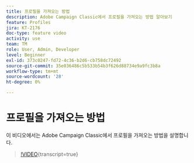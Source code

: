 ```yaml
---
title: 프로필을 가져오는 방법
description: Adobe Campaign Classic에서 프로필을 가져오는 방법 알아보기
feature: Profiles
jira: KT-2176
doc-type: feature video
activity: use
team: TM
role: User, Admin, Developer
level: Beginner
exl-id: 373c0247-fd72-4c36-b2d6-cb758dc72492
source-git-commit: 35e036486c5b533b54b3f626d88734e9a9fc3b8a
workflow-type: tm+mt
source-wordcount: '28'
ht-degree: 0%

---
```


# 프로필을 가져오는 방법

이 비디오에서는 Adobe Campaign Classic에서 프로필을 가져오는 방법을 설명합니다.

>[!VIDEO](https://video.tv.adobe.com/v/25608?quality=12&learn=on){transcript=true}
